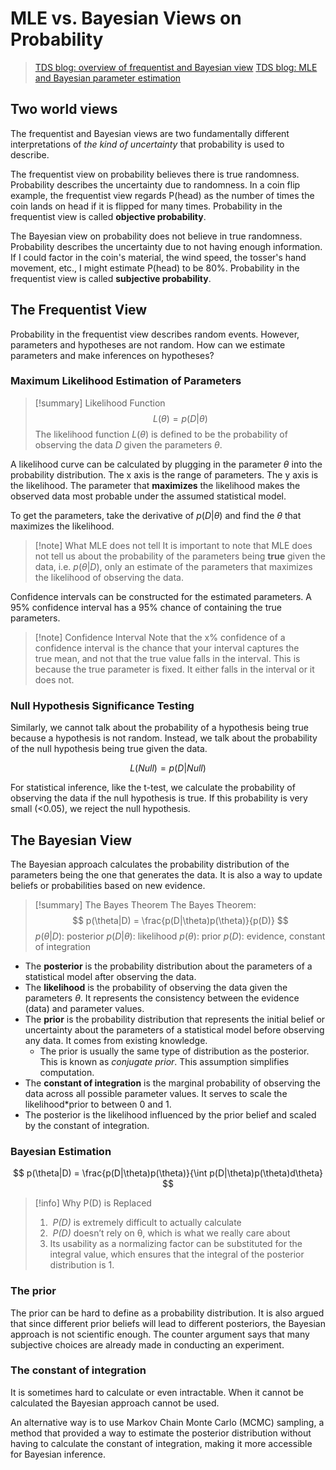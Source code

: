 # MLE vs. Bayesian Views on Probability

> [TDS blog: overview of frequentist and Bayesian view](https://medium.com/trusted-data-science-haleon/priors-to-p-values-bayesian-vs-frequentist-perspectives-on-probability-300857a2ea62)
> [TDS blog: MLE and Bayesian parameter estimation](https://medium.com/towards-data-science/maximum-likelihood-vs-bayesian-estimation-dd2eb4dfda8a)

## Two world views

The frequentist and Bayesian views are two fundamentally different interpretations of *the kind of uncertainty* that probability is used to describe.

The frequentist view on probability believes there is true randomness. Probability describes the uncertainty due to randomness. In a coin flip example, the frequentist view regards P(head) as the number of times the coin lands on head if it is flipped for many times. Probability in the frequentist view is called **objective probability**.

The Bayesian view on probability does not believe in true randomness. Probability describes the uncertainty due to not having enough information. If I could factor in the coin's material, the wind speed, the tosser's hand movement, etc., I might estimate P(head) to be 80%. Probability in the frequentist view is called **subjective probability**.

## The Frequentist View

Probability in the frequentist view describes random events. However, parameters and hypotheses are not random. How can we estimate parameters and make inferences on hypotheses?
### Maximum Likelihood Estimation of Parameters

> [!summary] Likelihood Function
> $$
> L(\theta) = p(D|\theta)
> $$
> The likelihood function $L(\theta)$ is defined to be the probability of observing the data $D$ given the parameters $\theta$.

A likelihood curve can be calculated by plugging in the parameter $\theta$ into the probability distribution. The x axis is the range of parameters. The y axis is the likelihood. The parameter that **maximizes** the likelihood makes the observed data most probable under the assumed statistical model.

To get the parameters, take the derivative of $p(D|\theta)$ and find the $\theta$ that maximizes the likelihood.

> [!note] What MLE does not tell
> It is important to note that MLE does not tell us about the probability of the parameters being **true** given the data, i.e. $p(\theta|D)$, only an estimate of the parameters that maximizes the likelihood of observing the data.

Confidence intervals can be constructed for the estimated parameters. A 95% confidence interval has a 95% chance of containing the true parameters.

> [!note] Confidence Interval
> Note that the x% confidence of a confidence interval is the chance that your interval captures the true mean, and not that the true value falls in the interval. This is because the true parameter is fixed. It either falls in the interval or it does not.

### Null Hypothesis Significance Testing

Similarly, we cannot talk about the probability of a hypothesis being true because a hypothesis is not random. Instead, we talk about the probability of the null hypothesis being true given the data.

$$
L(Null) = p(D|Null)
$$

For statistical inference, like the t-test, we calculate the probability of observing the data if the null hypothesis is true. If this probability is very small (<0.05), we reject the null hypothesis.

## The Bayesian View

The Bayesian approach calculates the probability distribution of the parameters being the one that generates the data. It is also a way to update beliefs or probabilities based on new evidence.

> [!summary] The Bayes Theorem
> The Bayes Theorem:
> $$
> p(\theta|D) = \frac{p(D|\theta)p(\theta)}{p(D)}
> $$
> $p(\theta|D)$: posterior
> $p(D|\theta)$: likelihood
> $p(\theta)$: prior
> $p(D)$: evidence, constant of integration

- The **posterior** is the probability distribution about the parameters of a statistical model after observing the data.
- The **likelihood** is the probability of observing the data given the parameters $\theta$. It represents the consistency between the evidence (data) and parameter values.
- The **prior** is the probability distribution that represents the initial belief or uncertainty about the parameters of a statistical model before observing any data. It comes from existing knowledge.
	- The prior is usually the same type of distribution as the posterior. This is known as *conjugate prior*. This assumption simplifies computation.
- The **constant of integration** is the marginal probability of observing the data across all possible parameter values. It serves to scale the likelihood\*prior to between 0 and 1.
- The posterior is the likelihood influenced by the prior belief and scaled by the constant of integration.

### Bayesian Estimation

$$
p(\theta|D) = \frac{p(D|\theta)p(\theta)}{\int p(D|\theta)p(\theta)d\theta}
$$

> [!info] Why P(D) is Replaced
> 1.  _P(D)_ is extremely difficult to actually calculate
> 2.  _P(D)_ doesn’t rely on θ, which is what we really care about
> 3.  Its usability as a normalizing factor can be substituted for the integral value, which ensures that the integral of the posterior distribution is 1.

### The prior

The prior can be hard to define as a probability distribution. It is also argued that since different prior beliefs will lead to different posteriors, the Bayesian approach is not scientific enough. The counter argument says that many subjective choices are already made in conducting an experiment.

### The constant of integration

It is sometimes hard to calculate or even intractable. When it cannot be calculated the Bayesian approach cannot be used.

An alternative way is to use Markov Chain Monte Carlo (MCMC) sampling, a method that provided a way to estimate the posterior distribution without having to calculate the constant of integration, making it more accessible for Bayesian inference.